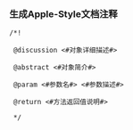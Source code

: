### 生成Apple-Style文档注释

```
/*!

 @discussion <#对象详细描述#>

 @abstract <#对象简介#>

 @param <#参数名#> <#参数描述#>

 @return <#方法返回值说明#>

 */
```
